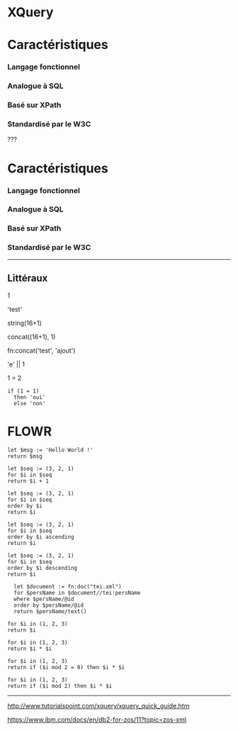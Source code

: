 # XQuery

# Caractéristiques

### Langage fonctionnel

### Analogue à SQL

### Basé sur XPath

### Standardisé par le W3C

???
# Caractéristiques

### Langage fonctionnel

### Analogue à SQL

### Basé sur XPath

### Standardisé par le W3C

---

## Littéraux

1

'test'

string(16+1)

concat((16+1),  1)

fn:concat('test', 'ajout')

'e' || 1

1 = 2

```
if (1 = 1)
  then 'oui'
  else 'non'
```



# FLOWR

```
let $msg := 'Hello World !'
return $msg
```

```
let $seq := (3, 2, 1)
for $i in $seq
return $i + 1
```

```
let $seq := (3, 2, 1)
for $i in $seq
order by $i
return $i 
```

```
let $seq := (3, 2, 1)
for $i in $seq
order by $i ascending
return $i 
```

```
let $seq := (3, 2, 1)
for $i in $seq
order by $i descending
return $i 
```



```xquery
  let $document := fn:doc("tei.xml")
  for $persName in $document//tei:persName
  where $persName/@id
  order by $persName/@id
  return $persName/text()
```



```xquery
for $i in (1, 2, 3)
return $i
```

```xquery
for $i in (1, 2, 3)
return $i * $i
```





```xquery
for $i in (1, 2, 3)
return if ($i mod 2 = 0) then $i * $i
```



```xquery
for $i in (1, 2, 3)
return if ($i mod 2) then $i * $i
```





---

http://www.tutorialspoint.com/xquery/xquery_quick_guide.htm

https://www.ibm.com/docs/en/db2-for-zos/11?topic=zos-xml
